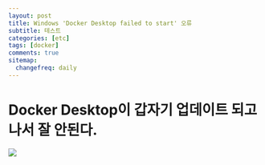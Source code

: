 ```yaml
---
layout: post
title: Windows 'Docker Desktop failed to start' 오류
subtitle: 테스트
categories: [etc]
tags: [docker]
comments: true
sitemap:
  changefreq: daily
---
```


# Docker Desktop이 갑자기 업데이트 되고 나서 잘 안된다.

![](/assets/img/2022-12-05-docker-desktop-failed-to-start/오류)